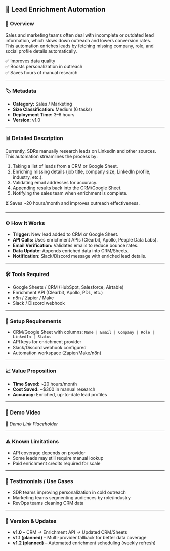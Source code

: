## 🚀 Lead Enrichment Automation

### 📌 Overview
Sales and marketing teams often deal with incomplete or outdated lead information, which slows down outreach and lowers conversion rates.  
This automation enriches leads by fetching missing company, role, and social profile details automatically.

✅ Improves data quality  
✅ Boosts personalization in outreach  
✅ Saves hours of manual research  

---

### 🏷️ Metadata
- **Category:** Sales / Marketing  
- **Size Classification:** Medium (6 tasks)  
- **Deployment Time:** 3–6 hours  
- **Version:** v1.0  

---

### 📊 Detailed Description
Currently, SDRs manually research leads on LinkedIn and other sources. This automation streamlines the process by:

1. Taking a list of leads from a CRM or Google Sheet.  
2. Enriching missing details (job title, company size, LinkedIn profile, industry, etc.).  
3. Validating email addresses for accuracy.  
4. Appending results back into the CRM/Google Sheet.  
5. Notifying the sales team when enrichment is complete.  

⏳ Saves ~20 hours/month and improves outreach effectiveness.

---

### ⚙️ How It Works
- **Trigger:** New lead added to CRM or Google Sheet.  
- **API Calls:** Uses enrichment APIs (Clearbit, Apollo, People Data Labs).  
- **Email Verification:** Validates emails to reduce bounce rates.  
- **Data Update:** Appends enriched data into CRM/Sheets.  
- **Notification:** Slack/Discord message with enriched lead details.  

---

### 🛠️ Tools Required
- Google Sheets / CRM (HubSpot, Salesforce, Airtable)  
- Enrichment API (Clearbit, Apollo, PDL, etc.)  
- n8n / Zapier / Make  
- Slack / Discord webhook  

---

### 🔑 Setup Requirements
- CRM/Google Sheet with columns: `Name | Email | Company | Role | LinkedIn | Status`  
- API keys for enrichment provider  
- Slack/Discord webhook configured  
- Automation workspace (Zapier/Make/n8n)  

---

### 📈 Value Proposition
- **Time Saved:** ~20 hours/month  
- **Cost Saved:** ~$300 in manual research  
- **Accuracy:** Enriched, up-to-date lead profiles  

---

### 🎥 Demo Video
📌 *Demo Link Placeholder*

---

### ⚠️ Known Limitations
- API coverage depends on provider  
- Some leads may still require manual lookup  
- Paid enrichment credits required for scale  

---

### 📢 Testimonials / Use Cases
- SDR teams improving personalization in cold outreach  
- Marketing teams segmenting audiences by role/industry  
- RevOps teams cleaning CRM data  

---

### 🔄 Version & Updates
- **v1.0** – CRM → Enrichment API → Updated CRM/Sheets  
- **v1.1 (planned)** – Multi-provider fallback for better data coverage  
- **v1.2 (planned)** – Automated enrichment scheduling (weekly refresh)  
